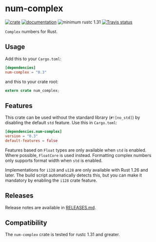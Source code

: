 # num-complex

[![crate](https://img.shields.io/crates/v/num-complex.svg)](https://crates.io/crates/num-complex)
[![documentation](https://docs.rs/num-complex/badge.svg)](https://docs.rs/num-complex)
![minimum rustc 1.31](https://img.shields.io/badge/rustc-1.31+-red.svg)
[![Travis status](https://travis-ci.org/rust-num/num-complex.svg?branch=master)](https://travis-ci.org/rust-num/num-complex)

`Complex` numbers for Rust.

## Usage

Add this to your `Cargo.toml`:

```toml
[dependencies]
num-complex = "0.3"
```

and this to your crate root:

```rust
extern crate num_complex;
```

## Features

This crate can be used without the standard library (`#![no_std]`) by disabling
the default `std` feature. Use this in `Cargo.toml`:

```toml
[dependencies.num-complex]
version = "0.3"
default-features = false
```

Features based on `Float` types are only available when `std` is enabled. Where
possible, `FloatCore` is used instead.  Formatting complex numbers only supports
format width when `std` is enabled.

Implementations for `i128` and `u128` are only available with Rust 1.26 and
later.  The build script automatically detects this, but you can make it
mandatory by enabling the `i128` crate feature.

## Releases

Release notes are available in [RELEASES.md](RELEASES.md).

## Compatibility

The `num-complex` crate is tested for rustc 1.31 and greater.
